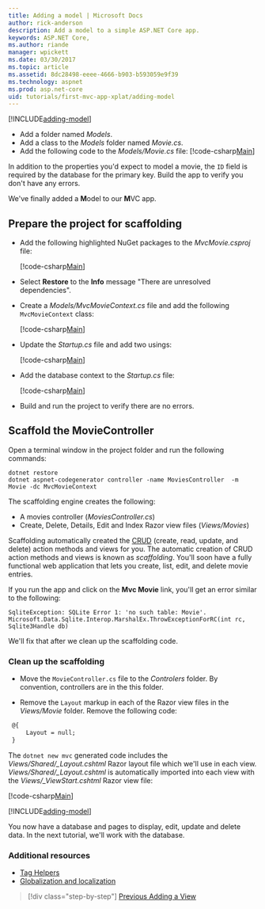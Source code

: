 ```yaml
---
title: Adding a model | Microsoft Docs
author: rick-anderson
description: Add a model to a simple ASP.NET Core app.
keywords: ASP.NET Core,
ms.author: riande
manager: wpickett
ms.date: 03/30/2017
ms.topic: article
ms.assetid: 8dc28498-eeee-4666-b903-b593059e9f39
ms.technology: aspnet
ms.prod: asp.net-core
uid: tutorials/first-mvc-app-xplat/adding-model
---
```


[!INCLUDE[adding-model](../../includes/mvc-intro/adding-model1.md)]

* Add a folder named *Models*.
* Add a class to the *Models* folder named *Movie.cs*.
* Add the following code to the *Models/Movie.cs* file:
   [!code-csharp[Main](../../tutorials/first-mvc-app/start-mvc/sample/MvcMovie/Models/MovieNoEF.cs?name=snippet_1&highlight=7)]

In addition to the properties you'd expect to model a movie, the `ID` field is required by the database for the primary key. Build the app to verify you don't have any errors.

We've finally added a **M**odel to our **M**VC app.

## Prepare the project for scaffolding

- Add the following highlighted NuGet packages to the *MvcMovie.csproj* file:
             
   [!code-csharp[Main](start-mvc/sample/MvcMovie/MvcMovie.csproj?highlight=15-)]

- Select **Restore** to the **Info** message "There are unresolved dependencies".
- Create a *Models/MvcMovieContext.cs* file and add the following `MvcMovieContext` class:

   [!code-csharp[Main](start-mvc/sample/MvcMovie/Models/MvcMovieContext.cs)]
   
- Update the *Startup.cs* file and add two usings:

   [!code-csharp[Main](start-mvc/sample/MvcMovie/Startup.cs?name=snippet1&highlight=1,2)]

- Add the database context to the *Startup.cs* file:

   [!code-csharp[Main](start-mvc/sample/MvcMovie/Startup.cs?name=snippet2&highlight=5-7)]

- Build and run the project to verify there are no errors.

## Scaffold the MovieController

Open a terminal window in the project folder and run the following commands:

```console
dotnet restore
dotnet aspnet-codegenerator controller -name MoviesController  -m Movie -dc MvcMovieContext
```

The scaffolding engine creates the following:

* A movies controller (*MoviesController.cs*)
* Create, Delete, Details, Edit and Index Razor view files (*Views/Movies*)

Scaffolding automatically created the [CRUD](https://en.wikipedia.org/wiki/Create,_read,_update_and_delete) (create, read, update, and delete) action methods and views for you. The automatic creation of CRUD action methods and views is known as *scaffolding*. You'll soon have a fully functional web application that lets you create, list, edit, and delete movie entries.

If you run the app and click on the **Mvc Movie** link, you'll get an error similar to the following:

```
SqliteException: SQLite Error 1: 'no such table: Movie'.
Microsoft.Data.Sqlite.Interop.MarshalEx.ThrowExceptionForRC(int rc, Sqlite3Handle db)
```

We'll fix that after we clean up the scaffolding code.

### Clean up the scaffolding

- Move the `MovieController.cs` file to the *Controlers* folder. By convention, controllers are in the this folder.

- Remove the `Layout` markup in each of the Razor view files in the *Views/Movie* folder. Remove the following  code:

 ```html
  @{
      Layout = null;
  }
 ```

   The `dotnet new mvc` generated code includes the *Views/Shared/_Layout.cshtml* Razor layout file which we'll use in each view. *Views/Shared/_Layout.cshtml* is automatically imported into each view with the *Views/_ViewStart.cshtml* Razor view file:

   [!code-csharp[Main](start-mvc/sample/MvcMovie/Views/_ViewStart.cshtml)]


[!INCLUDE[adding-model](../../includes/mvc-intro/adding-model3.md)]

You now have a database and pages to display, edit, update and delete data. In the next tutorial, we'll work with the database.

### Additional resources

* [Tag Helpers](xref:mvc/views/tag-helpers/intro)
* [Globalization and localization](xref:fundamentals/localization)

>[!div class="step-by-step"]
[Previous Adding a View](adding-view.md)
<!--
[Next Working with SQL](working-with-sql.md)  
-->